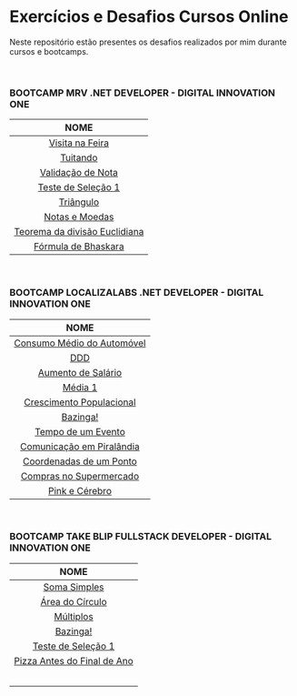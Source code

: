 # Exercícios e Desafios Cursos Online

Neste repositório estão presentes os desafios realizados por mim durante cursos e bootcamps.

<br/>

### BOOTCAMP MRV .NET DEVELOPER - DIGITAL INNOVATION ONE

|                             NOME                             |
| :----------------------------------------------------------: |
|              [Visita na Feira](./VisitaNaFeira)              |
|                    [Tuitando](./Tuitando)                    |
|            [Validação de Nota](./ValidacaoDeNota)            |
|           [Teste de Seleção 1](./TesteDeSelecao1)            |
|                   [Triângulo](./Triangulo)                   |
|               [Notas e Moedas](./NotasEMoedas)               |
| [Teorema da divisão Euclidiana](./TeoremaDaDivisaoEuclidiana) |
|          [Fórmula de Bhaskara](./FormulaDeBhaskara)          |

<br/>

### BOOTCAMP LOCALIZALABS .NET DEVELOPER - DIGITAL INNOVATION ONE

|                          NOME                           |
| :-----------------------------------------------------: |
| [Consumo Médio do Automóvel](./ConsumoMedioDoAutomovel) |
|                      [DDD](./DDD)                       |
|        [Aumento de Salário](./AumentoDeSalario)         |
|                   [Média 1](./Media1)                   |
|  [Crescimento Populacional](./CrescimentoPopulacional)  |
|                  [Bazinga!](./Bazinga)                  |
|         [Tempo de um Evento](./TempoDeUmEvento)         |
| [Comunicação em Piralândia](./ComunicacaoEmPiralandia)  |
|    [Coordenadas de um Ponto](./CoordenadasDeUmPonto)    |
|   [Compras no Supermercado](./ComprasNoSupermercado)    |
|            [Pink e Cérebro](./PinkECerebro)             |

<br/>

### BOOTCAMP TAKE BLIP FULLSTACK DEVELOPER - DIGITAL INNOVATION ONE

|                          NOME                           |
| :-----------------------------------------------------: |
|              [Soma Simples](./SomaSimples)              |
|           [Área do Círculo](./AreaDoCirculo)            |
|                [Múltiplos](./Multiplos)                 |
|                  [Bazinga!](./Bazinga)                  |
|         [Teste de Seleção 1](./TesteDeSelecao1)         |
| [Pizza Antes do Final de Ano](./PizzaAntesDoFinalDoAno) |
|                                                         |
|                                                         |
|                                                         |
|                                                         |
|                                                         |